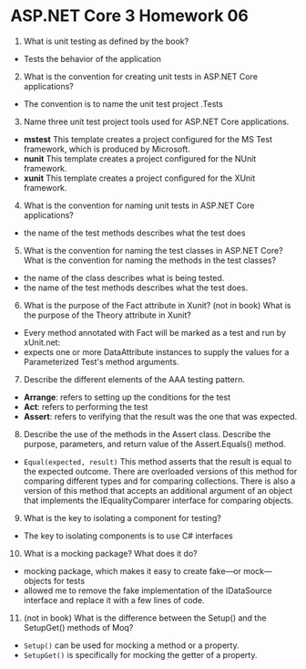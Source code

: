 # ASP.NET Core 3 Homework 06

1. What is unit testing as defined by the book?
  - Tests the behavior of the application
2. What is the convention for creating unit tests in ASP.NET Core applications?
  - The convention is to name the unit test project <ApplicationName>.Tests
3. Name three unit test project tools used for ASP.NET Core applications.
  - **mstest** This template creates a project configured for the MS Test framework, which is produced by Microsoft.
  - **nunit** This template creates a project configured for the NUnit framework.
  - **xunit** This template creates a project configured for the XUnit framework.
4. What is the convention for naming unit tests in ASP.NET Core applications?
  - the name of the test methods describes what the test does
5. What is the convention for naming the test classes in ASP.NET Core? What is the convention for naming the methods in the test classes?
  - the name of the class describes what is being tested.
  - the name of the test methods describes what the test does.
6. What is the purpose of the Fact attribute in Xunit? (not in book) What is the purpose of the Theory attribute in Xunit?
  - Every method annotated with Fact will be marked as a test and run by xUnit.net:
  - expects one or more DataAttribute instances to supply the values for a Parameterized Test's method arguments.
7. Describe the different elements of the AAA testing pattern.
  - **Arrange**: refers to setting up the conditions for the test
  - **Act**: refers to performing the test
  - **Assert**: refers to verifying that the result was the one that was expected.
8. Describe the use of the methods in the Assert class. Describe the purpose, parameters, and return value of the Assert.Equals() method.
  - `Equal(expected, result)` This method asserts that the result is equal to the expected outcome. There are overloaded versions of this method for comparing different types and for comparing collections. There is also a version of this method that accepts an additional argument of an object that implements the IEqualityComparer<T> interface for comparing objects.
9. What is the key to isolating a component for testing?
  - The key to isolating components is to use C# interfaces
10. What is a mocking package? What does it do?
  - mocking package, which makes it easy to create fake—or mock—objects for tests
  - allowed me to remove the fake implementation of the IDataSource interface and replace it with a few lines of code.
11. (not in book) What is the difference between the Setup() and the SetupGet() methods of Moq?
  - `Setup()` can be used for mocking a method or a property.
  - `SetupGet()` is specifically for mocking the getter of a property.